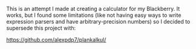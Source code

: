 This is an attempt I made at creating a calculator for my Blackberry. It works, but I found some limitations (like not having easy ways to write expression parsers and have arbitrary-precision numbers) so I decided to supersede this project with:

https://github.com/alexpdp7/plankalkul/
